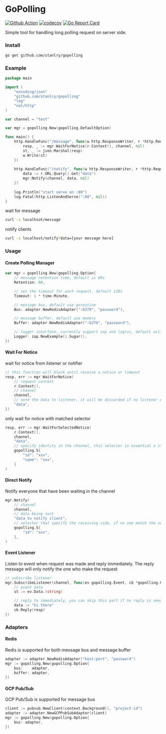 GoPolling
==================
[![Github Action](https://github.com/stanlry/gopolling/workflows/Test%20GoPolling/badge.svg)](https://github.com/stanlry/gopolling/workflows/Test%20GoPolling/badge.svg)
[![codecov](https://codecov.io/gh/stanlry/gopolling/branch/master/graph/badge.svg)](https://codecov.io/gh/stanlry/gopolling)
[![Go Report Card](https://goreportcard.com/badge/github.com/stanlry/gopolling)](https://goreportcard.com/report/github.com/stanlry/gopolling)

Simple tool for handling long polling request on server side.

### Install
```bash
go get github.com/stanlry/gopolling
```

### Example
```go
package main

import (
    "encoding/json"
    "github.com/stanlry/gopolling"
    "log"
    "net/http"
)

var channel = "test"

var mgr = gopolling.New(gopolling.DefaultOption)

func main() {
    http.HandleFunc("/message", func(w http.ResponseWriter, r *http.Request) {
        resp, _ := mgr.WaitForNotice(r.Context(), channel, nil)
        st, _ := json.Marshal(resp)
        w.Write(st)
    })
    
    http.HandleFunc("/notify", func(w http.ResponseWriter, r *http.Request) {
        data := r.URL.Query().Get("data")
        mgr.Notify(channel, data, nil)
    })
        
    log.Println("start serve on :80")
    log.Fatal(http.ListenAndServe(":80", nil))
}
```
wait for message
```bash
curl -s localhsot/message
```
notify clients
```bash
curl -s localhost/notify?data=[your message here]
```

### Usage
#### Create Polling Manager
```go
var mgr = gopolling.New(gopolling.Option{ 
    // message retention time, default is 60s
    Retention: 60,

    // set the timeout for each request, default 120s   
    Timeout: 1 * time.Minute,  

    // message bus, default use goroutine
    Bus: adapter.NewRedisAdapter(":6379", "password"), 

    // message buffer, default use memory
    Buffer: adapter.NewRedisAdapter(":6379", "password"), 

    // logger interface, currently support zap and logrus, default will not log any error
    Logger: zap.NewExample().Sugar(), 
})
```

#### Wait For Notice
wait for notice from listener or notifier
```go
// this function will block until receive a notice or timeout
resp, err := mgr.WaitForNotice(
    // request context
    r.Context(), 
    // channel
    channel, 
    // send the data to listener, it will be discarded if no listener exist
    "data",
})
```
only wait for notice with matched selector
```go
resp, err := mgr.WaitForSelectedNotice(
    r.Context(),
    channel,
    "data",
    // specify identity in the channel, this selector is essential a string map
    gopolling.S{
        "id": "xxx",
        "name": "xxx",
    }
)
```

#### Direct Notify
Notify everyone that have been waiting in the channel
```go
mgr.Notify(
    // channel
    channel,
    // data being sent
    "data to notify client",
    // selector that specify the receiving side, if no one match the selector, message will be discarded
    gopolling.S{
        "id": "xxx",
    },
)
```
#### Event Listener
Listen to event when request was made and reply immediately. The reply message will only notify the one who
make the request
```go
// subscribe listener
mgr.SubscribeListener(channel, func(ev gopolling.Event, cb *gopolling.Callback){
    // event data
    st := ev.Data.(string)

    // reply to immediately, you can skip this part if no reply is needed
    data := "hi there"
    cb.Reply(resp)
}) 
```

### Adapters

#### Redis
Redis is supported for both message bus and message buffer
```go
adapter := adapter.NewRedisAdapter("host:port", "password")
mgr := gopolling.New(gopolling.Option{
    bus:    adapter,
    buffer: adapter,
})
```

#### GCP Pub/Sub
GCP Pub/Sub is supported for message bus
```go
client := pubsub.NewClient(context.Background(), "project-id")
adapter := adapter.NewGCPPubSubAdapter(client)
mgr := gopolling.New(gopolling.Option{
    bus: adapter,
})
```
